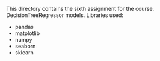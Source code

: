 This directory contains the sixth assignment for the course. DecisionTreeRegressor models. Libraries used:

- pandas
- matplotlib
- numpy
- seaborn
- sklearn
